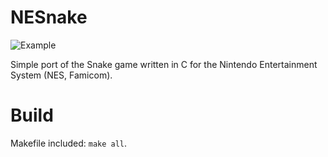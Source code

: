 # NESnake

![Example](http://brovador.github.io/NESnake/Demo.gif)

Simple port of the Snake game written in C for the Nintendo Entertainment System (NES, Famicom).

# Build

Makefile included: ```make all```.
